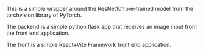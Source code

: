 This is a simple wrapper around the ResNet101 pre-trained model from the torchvision library of PyTorch.

The backend is a simple python flask app that receives an image input from the front end application.

The front is a simple React+Vite Framework front end application.
